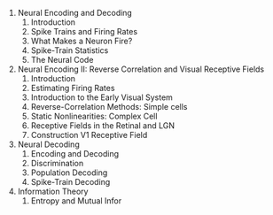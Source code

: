 1. Neural Encoding and Decoding
	1. Introduction
	2. Spike Trains and Firing Rates
	3. What Makes a Neuron Fire?
	4. Spike-Train Statistics
	5. The Neural Code
2. Neural Encoding II: Reverse Correlation and Visual Receptive Fields
	1. Introduction
	2. Estimating Firing Rates
	3. Introduction to the Early Visual System
	4. Reverse-Correlation Methods: Simple cells
	5. Static Nonlinearities: Complex Cell
	6. Receptive Fields in the Retinal and LGN
	7. Construction V1 Receptive Field
3. Neural Decoding
	1. Encoding and Decoding
	2. Discrimination
	3. Population Decoding
	4. Spike-Train Decoding
4. Information Theory
	1. Entropy and Mutual Infor